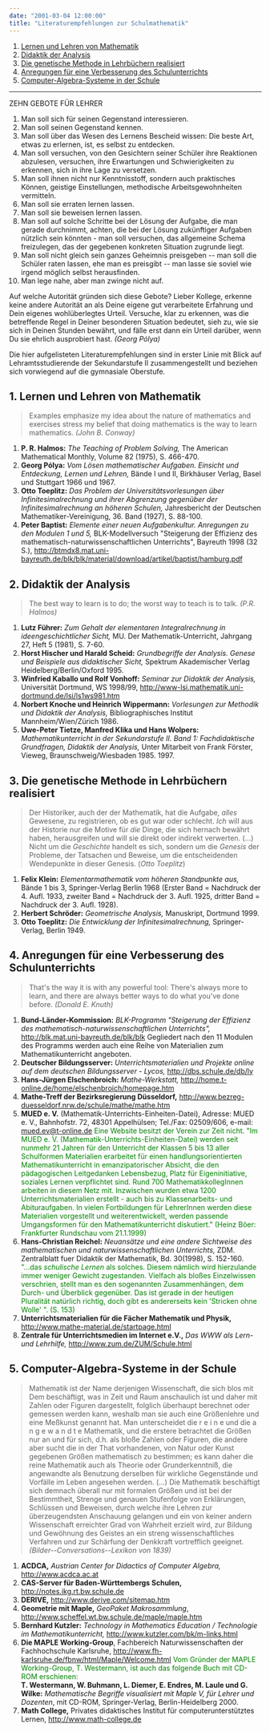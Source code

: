 ```yaml
---
date: "2001-03-04 12:00:00"
title: "Literaturempfehlungen zur Schulmathematik"
---
```


1. [Lernen und Lehren von Mathematik](#Lernen_und_Lehren)
2. [Didaktik der Analysis](#Didaktik_der_Analysis)
3. [Die genetische Methode in Lehrbüchern realisiert](#genetische_Methode)
4. [Anregungen für eine Verbesserung des Schulunterrichts](#Verbesserung)
5. [Computer-Algebra-Systeme in der Schule](#CAS_in_der_Schule)

<hr color="#800000">

ZEHN GEBOTE FÜR LEHRER

1. Man soll sich für seinen
Gegenstand interessieren.
2. Man soll seinen Gegenstand kennen.
3. Man soll über das Wesen des Lernens Bescheid wissen: Die beste Art,
etwas zu erlernen, ist, es selbst zu entdecken.
4. Man soll versuchen, von den Gesichtern seiner Schüler ihre Reaktionen
abzulesen,
versuchen, ihre Erwartungen und Schwierigkeiten zu erkennen, sich in ihre Lage
zu versetzen.
5. Man soll ihnen nicht nur Kenntnisstoff, sondern auch praktisches
Können,
geistige Einstellungen, methodische Arbeitsgewohnheiten vermitteln.
6. Man soll sie erraten lernen lassen.
7. Man soll sie beweisen lernen lassen.
8. Man soll auf solche Schritte bei der Lösung der Aufgabe, die man gerade
durchnimmt,
achten, die bei der Lösung zukünftiger Aufgaben nützlich sein könnten -
man soll versuchen, das allgemeine Schema freizulegen, das der gegebenen
konkreten Situation zugrunde liegt.
9. Man soll nicht gleich sein ganzes Geheimnis preisgeben -- man soll die
Schüler raten lassen,
ehe man es preisgibt -- man lasse sie soviel wie irgend möglich selbst
herausfinden.
10. Man lege nahe, aber man zwinge nicht auf.

Auf welche Autorität gründen sich diese Gebote? Lieber Kollege, erkenne keine
andere Autorität an
als Deine eigene gut verarbeitete Erfahrung und Dein eigenes wohlüberlegtes
Urteil. Versuche, klar zu erkennen,
was die betreffende Regel in Deiner besonderen Situation bedeutet, sieh zu, wie
sie sich in Deinen Stunden bewährt,
und fälle erst dann ein Urteil darüber, wenn Du sie ehrlich ausprobiert hast.
<i>(Georg Pólya)</i>

Die hier aufgelisteten Literaturempfehlungen sind in erster Linie mit Blick auf
Lehramtsstudierende der Sekundarstufe II zusammengestellt und beziehen sich
vorwiegend auf die gymnasiale Oberstufe.



## 1. <a id="Lernen_und_Lehren"></a>Lernen und Lehren von Mathematik


> Examples emphasize my idea about
> the nature of mathematics and exercises stress my belief
> that doing mathematics is the way to learn mathematics.
> <i>(John B. Conway)</i>


1. __P. R. Halmos:__ <i>The Teaching of Problem Solving,</i> The
American Mathematical Monthly, Volume 82 (1975), S. 466-470.
2. __Georg Pólya:__ <i>Vom Lösen mathematischer Aufgaben.
Einsicht und Entdeckung, Lernen und Lehren,</i> Bände I und II, Birkhäuser
Verlag, Basel und Stuttgart 1966 und 1967.
3. __Otto Toeplitz:__ <i>Das Problem der
Universitätsvorlesungen über Infinitesimalrechnung und ihrer Abgrenzung
gegenüber der Infinitesimalrechnung an höheren Schulen,</i> Jahresbericht
der Deutschen Mathematiker-Vereinigung, 36. Band (1927), S. 88-100.
4. __Peter Baptist:__ <i>Elemente einer neuen
Aufgabenkultur. Anregungen zu den Modulen 1 und 5,</i> BLK-Modellversuch
&quot;Steigerung der Effizienz des mathematisch-naturwissenschaftlichen
Unterrichts&quot;, Bayreuth 1998 (32 S.),
<a HREF="http://btmdx8.mat.uni-bayreuth.de/blk/blk/material/download/artikel/baptist/hamburg.pdf" target="_blank">http://btmdx8.mat.uni-bayreuth.de/blk/blk/material/download/artikel/baptist/hamburg.pdf</a>



## 2. <a id="Didaktik_der_Analysis"></a>Didaktik der Analysis

> 
> The best way to learn is to do; the worst way to teach is to talk.
> <i>(P.R. Halmos)</i>


1. __Lutz Führer:__ <i>Zum Gehalt der elementaren
Integralrechnung in ideengeschichtlicher Sicht,</i> MU. Der
Mathematik-Unterricht, Jahrgang 27, Heft 5 (1981), S. 7-60.
2. __Horst Hischer und Harald Scheid:__ <i>Grundbegriffe der
Analysis. Genese und Beispiele aus didaktischer Sicht,</i> Spektrum
Akademischer Verlag Heidelberg/Berlin/Oxford 1995.
3. __Winfried Kaballo und Rolf Vonhoff:__ <i>Seminar zur
Didaktik der Analysis,</i> Universität Dortmund, WS 1998/99, <a HREF="http://www-lsi.mathematik.uni-dortmund.de/lsi/ls1ws981.htm" target="_blank">http://www-lsi.mathematik.uni-dortmund.de/lsi/ls1ws981.htm</a>
4. __Norbert Knoche und Heinrich Wippermann:__ <i>Vorlesungen
zur Methodik und Didaktik der Analysis,</i> Bibliographisches Institut
Mannheim/Wien/Zürich 1986.
5. __Uwe-Peter Tietze, Manfred Klika und Hans Wolpers:__ <i>Mathematikunterricht
in der Sekundarstufe II. Band 1: Fachdidaktische Grundfragen, Didaktik der
Analysis,</i> Unter Mitarbeit von Frank Förster, Vieweg,
Braunschweig/Wiesbaden 1985. 1997.



## 3. <a id="genetische_Methode"></a>Die genetische Methode in Lehrbüchern realisiert


> Der Historiker, auch der der
> Mathematik, hat die Aufgabe, <i>alles</i> Gewesene,
> zu registrieren, ob es gut war oder schlecht. <i>Ich</i> will aus der Historie
> nur die Motive für <i>die</i> Dinge, die sich hernach bewährt haben,
> herausgreifen
> und will sie direkt oder indirekt verwerten. (...)
> Nicht um die <i>Geschichte</i> handelt es sich, sondern um die <i>Genesis</i> der
> Probleme,
> der Tatsachen und Beweise, um die entscheidenden Wendepunkte in dieser Genesis.
> (<i>Otto Toeplitz</i>)


1. __Felix Klein:__ <i>Elementarmathematik vom höheren
Standpunkte aus,</i> Bände 1 bis 3, Springer-Verlag Berlin 1968 (Erster
Band = Nachdruck der 4. Aufl. 1933, zweiter Band = Nachdruck der 3. Aufl.
1925, dritter Band = Nachdruck der 3. Aufl. 1928).
2. __Herbert Schröder:__ <i>Geometrische Analysis,</i> Manuskript,
Dortmund 1999.
3. __Otto Toeplitz:__ <i>Die Entwicklung der
Infinitesimalrechnung,</i> Springer-Verlag, Berlin 1949.



## 4. <a id="Verbesserung"></a>Anregungen für eine Verbesserung des Schulunterrichts

> 
> <i>
> </i>That's the way it is with any powerful tool: There's always more to learn,
> and there are always better ways to do what you've done before.
> <i>(Donald E. Knuth)</i>


1. __Bund-Länder-Kommission:__ <i>BLK-Programm
&quot;Steigerung der Effizienz des mathematisch-naturwissenschaftlichen
Unterrichts&quot;,</i> <a HREF="http://blk.mat.uni-bayreuth.de/blk/blk" target="_blank">http://blk.mat.uni-bayreuth.de/blk/blk</a>
Gegliedert nach den 11 Modulen des Programms werden auch eine Reihe von Materialien zum Mathematikunterricht angeboten.
2. __Deutscher Bildungsserver:__ <i>Unterrichtsmaterialien
und Projekte online auf dem deutschen Bildungsserver - Lycos,</i>  <a HREF="http://dbs.schule.de/db/ly" target="_blank">http://dbs.schule.de/db/ly</a>
3. __Hans-Jürgen Elschenbroich:__ <i>Mathe-Werkstatt,</i> <a HREF="http://home.t-online.de/home/elschenbroich/homepage.htm" target="_blank">http://home.t-online.de/home/elschenbroich/homepage.htm</a>
4. __Mathe-Treff der Bezirksregierung Düsseldorf,__ <a HREF="http://www.bezreg-duesseldorf.nrw.de/schule/mathe/mathe.htm" target="_blank">http://www.bezreg-duesseldorf.nrw.de/schule/mathe/mathe.htm</a>
5. __MUED e. V.__ (Mathematik-Unterrichts-Einheiten-Datei),
Adresse: MUED e. V., Bahnhofstr. 72, 48301 Appelhülsen; Tel./Fax: 02509/606, e-mail: mued.ev@t-online.de
<font COLOR="#008000">Eine Website besitzt der Verein zur Zeit nicht.
&quot;Im MUED e. V. (Mathematik-Unterrichts-Einheiten-Datei) werden seit
nunmehr 21 Jahren für den Unterricht der Klassen 5 bis 13 aller Schulformen
Materialien erarbeitet für einen handlungsorientierten Mathematikunterricht
in emanzipatorischer Absicht, die den pädagogischen Leitgedanken
Lebensbezug, Platz für Eigeninitiative, soziales Lernen verpflichtet sind.
Rund 700 MathematikkollegInnen arbeiten in diesem Netz mit. Inzwischen
wurden etwa 1200 Unterrichtsmaterialien erstellt - auch bis zu
Klassenarbeits- und Abituraufgaben. In vielen Fortbildungen für LehrerInnen
werden diese Materialien vorgestellt und weiterentwickelt, werden passende
Umgangsformen für den Mathematikunterricht diskutiert.&quot; (Heinz Böer:
Frankfurter Rundschau vom 21.1.1999)</font>
6. __Hans-Christian Reichel:__ <i>Neuansätze
und eine andere Sichtweise des mathematischen und naturwissenschaftlichen
Unterrichts,</i> ZDM. Zentralblatt fuer Didaktik der Mathematik, Bd.
30(1998), S. 152-160.
<font COLOR="#008000">&quot;...das <i>schulische Lernen</i> als
solches. Diesem nämlich wird hierzulande immer weniger Gewicht zugestanden.
Vielfach als bloßes Einzelwissen verschrien, stellt man es den sogenannten
Zusammenhängen, dem Durch- und Überblick gegenüber. Das ist gerade in der
heutigen Pluralität natürlich richtig, doch gibt es andererseits kein
'Stricken ohne Wolle' &quot;. (S. 153)</font>
7. __Unterrichtsmaterialien für die Fächer Mathematik und Physik,__ <a HREF="http://www.mathe-material.de/startpage.html" target="_blank">http://www.mathe-material.de/startpage.html</a>
8. __Zentrale für Unterrichtsmedien im Internet e.V.,__ <i>Das WWW als Lern- und
Lehrhilfe,</i> <a HREF="http://www.zum.de/ZUM/Schule.html" target="_blank">http://www.zum.de/ZUM/Schule.html</a>



## 5. <a id="CAS_in_der_Schule"></a>Computer-Algebra-Systeme in der Schule


> Mathematik ist der Name
> derjenigen Wissenschaft, die sich blos mit Dem beschäftigt,
> was in Zeit und Raum anschaulich ist und daher mit Zahlen oder Figuren
> dargestellt,
> folglich überhaupt berechnet oder gemessen werden kann, weshalb man sie auch
> eine Größenlehre und eine Meßkunst genannt hat. Man unterscheidet die r e i n
> e und
> die a n g e w a n d t e Mathematik, und die erstere betrachtet die Größen nur
> an und für sich,
> d.h. als bloße Zahlen oder Figuren, die andere aber sucht die in der That
> vorhandenen,
> von Natur oder Kunst gegebenen Größen mathematisch zu bestimmen; es kann daher
> die reine Mathematik auch als Theorie oder Grunderkenntniß, die angewandte als
> Benutzung
> derselben für wirkliche Gegenstände und Vorfälle im Leben angesehen werden.
> (...)
> Die Mathematik beschäftigt sich demnach überall nur mit formalen Größen
> und ist bei der Bestimmtheit, Strenge und genauen Stufenfolge von Erklärungen,
> Schlüssen und Beweisen,
> durch welche ihre Lehren zur überzeugendsten Anschauung gelangen und ein von
> keiner andern Wissenschaft
> erreichter Grad von Wahrheit erzielt wird, zur Bildung und Gewöhnung des
> Geistes
> an ein streng wissenschaftliches Verfahren und zur Schärfung der Denkkraft
> vortrefflich geeignet.
> <i>(Bilder--Conversations--Lexikon von 1839)</i>


1. __ACDCA,__ <i>Austrian Center for Didactics of Computer
Algebra,</i> <a HREF="http://www.acdca.ac.at/" target="_blank">http://www.acdca.ac.at</a>
2. __CAS-Server für Baden-Württembergs Schulen,__ <a HREF="http://notes.ikg.rt.bw.schule.de/" target="_blank">http://notes.ikg.rt.bw.schule.de</a>
3. __DERIVE,__ <a HREF="http://www.derive.com/sitemap.htm" target="_blank">http://www.derive.com/sitemap.htm</a>
4. __Geometrie mit Maple,__ <i>GeoPaket Makrosammlung</i>, <a HREF="http://www.scheffel.wt.bw.schule.de/maple/maple.htm" target="_blank">http://www.scheffel.wt.bw.schule.de/maple/maple.htm</a>
5. __Bernhard Kutzler:__ <i>Technology in Mathematics
Education / Technologie im Mathematikunterricht,</i> <a HREF="http://www.kutzler.com/bk/m-links.html" target="_blank">http://www.kutzler.com/bk/m-links.html</a>
6. __Die MAPLE Working-Group__, Fachbereich
Naturwissenschaften der Fachhochschule Karlsruhe, <a HREF="http://www.fh-karlsruhe.de/fbnw/html/Maple/Welcome.html" target="_blank">http://www.fh-karlsruhe.de/fbnw/html/Maple/Welcome.html</a>
<font COLOR="#008000">Vom Gründer der MAPLE Working-Group,
T. Westermann, ist auch das folgende Buch mit CD-ROM erschienen:</font><br>
__T. Westermann, W. Buhmann, L. Diemer, E. Endres, M. Laule und G. Wilke:__ <i>Mathematische
Begriffe visualisiert mit Maple V, für Lehrer und Dozenten</i>, mit CD-ROM,
Springer-Verlag, Berlin-Heidelberg 2000.
7. __Math College,__ Privates didaktisches Institut für
computerunterstütztes Lernen, <a HREF="http://www.math-college.de/" target="_blank">http://www.math-college.de</a>





